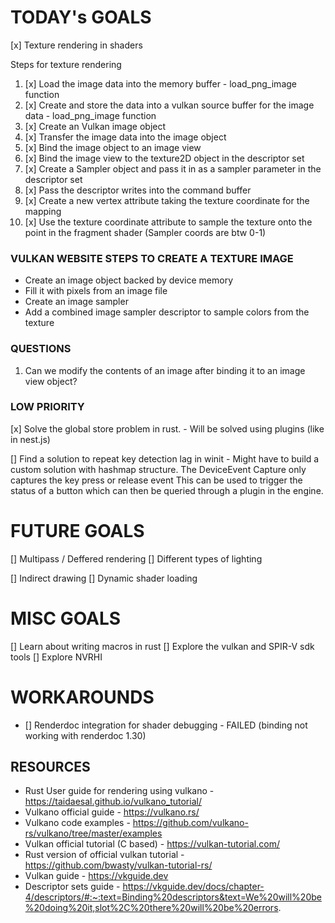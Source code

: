 
# TODAY's GOALS
[x] Texture rendering in shaders


Steps for texture rendering
1. [x] Load the image data into the memory buffer - load_png_image function
2. [x] Create and store the data into a vulkan source buffer for the image data - load_png_image function
3. [x] Create an Vulkan image object
4. [x] Transfer the image data into the image object
5. [x] Bind the image object to an image view
6. [x] Bind the image view to the texture2D object in the descriptor set
7. [x] Create a Sampler object and pass it in as a sampler parameter in the descriptor set
8. [x] Pass the descriptor writes into the command buffer
9. [x] Create a new vertex attribute taking the texture coordinate for the mapping
10. [x] Use the texture coordinate attribute to sample the texture onto the point in the fragment shader (Sampler coords are btw 0-1)

### VULKAN WEBSITE STEPS TO CREATE A TEXTURE IMAGE
- Create an image object backed by device memory
- Fill it with pixels from an image file
- Create an image sampler
- Add a combined image sampler descriptor to sample colors from the texture

### QUESTIONS
1. Can we modify the contents of an image after binding it to an image view object?

### LOW PRIORITY
[x] Solve the global store problem in rust. - Will be solved using plugins (like in nest.js)

[] Find a solution to repeat key detection lag in winit - 
    Might have to build a custom solution with hashmap structure.
    The DeviceEvent Capture only captures the key press or release event
    This can be used to trigger the status of a button which can then be queried through a plugin in the engine.



# FUTURE GOALS
[] Multipass / Deffered rendering
[] Different types of lighting

[] Indirect drawing
[] Dynamic shader loading



# MISC GOALS
[] Learn about writing macros in rust
[] Explore the vulkan and SPIR-V sdk tools
[] Explore NVRHI

# WORKAROUNDS
- [] Renderdoc integration for shader debugging - FAILED (binding not working with renderdoc 1.30)


## RESOURCES
- Rust User guide for rendering using vulkano - https://taidaesal.github.io/vulkano_tutorial/
- Vulkano official guide - https://vulkano.rs/
- Vulkano code examples - https://github.com/vulkano-rs/vulkano/tree/master/examples 
- Vulkan official tutorial (C based) - https://vulkan-tutorial.com/
- Rust version of official vulkan tutorial - https://github.com/bwasty/vulkan-tutorial-rs/
- Vulkan guide - https://vkguide.dev
- Descriptor sets guide - https://vkguide.dev/docs/chapter-4/descriptors/#:~:text=Binding%20descriptors&text=We%20will%20be%20doing%20it,slot%2C%20there%20will%20be%20errors.
